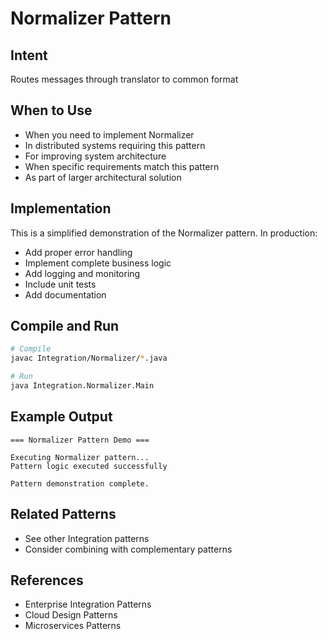 # Normalizer Pattern

## Intent
Routes messages through translator to common format

## When to Use
- When you need to implement Normalizer
- In distributed systems requiring this pattern
- For improving system architecture
- When specific requirements match this pattern
- As part of larger architectural solution

## Implementation
This is a simplified demonstration of the Normalizer pattern. In production:
- Add proper error handling
- Implement complete business logic
- Add logging and monitoring
- Include unit tests
- Add documentation

## Compile and Run
```bash
# Compile
javac Integration/Normalizer/*.java

# Run
java Integration.Normalizer.Main
```

## Example Output
```
=== Normalizer Pattern Demo ===

Executing Normalizer pattern...
Pattern logic executed successfully

Pattern demonstration complete.
```

## Related Patterns
- See other Integration patterns
- Consider combining with complementary patterns

## References
- Enterprise Integration Patterns
- Cloud Design Patterns
- Microservices Patterns
